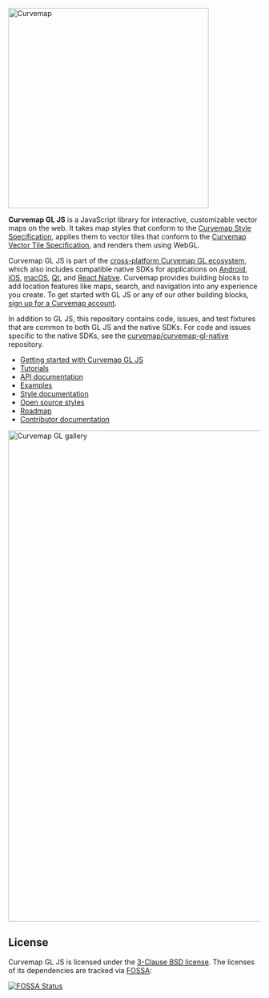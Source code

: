 [<img width="400" alt="Curvemap" src="docs/pages/assets/logo.png">](https://www.curvemap.com/)

**Curvemap GL JS** is a JavaScript library for interactive, customizable vector maps on the web. It takes map styles that conform to the
[Curvemap Style Specification](https://www.curvemap.com/curvemap-gl-js/style-spec), applies them to vector tiles that
conform to the [Curvemap Vector Tile Specification](https://github.com/hymap/vector-tile-spec), and renders them using
WebGL.

Curvemap GL JS is part of the [cross-platform Curvemap GL ecosystem](https://www.curvemap.com/maps/), which also includes
compatible native SDKs for applications on [Android](https://www.curvemap.com/android-sdk/),
[iOS](https://www.curvemap.com/ios-sdk/), [macOS](http://curvemap.github.io/curvemap-gl-native/macos),
[Qt](https://github.com/curvemap/curvemap-gl-native/tree/master/platform/qt), and [React Native](https://github.com/curvemap/react-native-curvemap-gl/). Curvemap provides building blocks to add location features like maps, search, and navigation into any experience you
create. To get started with GL JS or any of our other building blocks,
[sign up for a Curvemap account](https://www.curvemap.com/signup/).

In addition to GL JS, this repository contains code, issues, and test fixtures that are common to both GL JS and the
native SDKs. For code and issues specific to the native SDKs, see the
[curvemap/curvemap-gl-native](https://github.com/curvemap/curvemap-gl-native/) repository.

- [Getting started with Curvemap GL JS](https://www.curvemap.com/curvemap-gl-js/api/)
- [Tutorials](https://www.curvemap.com/help/tutorials/#web-apps)
- [API documentation](https://www.curvemap.com/curvemap-gl-js/api/)
- [Examples](https://www.curvemap.com/curvemap-gl-js/examples/)
- [Style documentation](https://www.curvemap.com/curvemap-gl-js/style-spec/)
- [Open source styles](https://github.com/curvemap/curvemap-gl-styles)
- [Roadmap](https://www.curvemap.com/curvemap-gl-js/roadmap/)
- [Contributor documentation](https://github.com/curvemap/curvemap-gl-js/blob/master/CONTRIBUTING.md)

[<img width="981" alt="Curvemap GL gallery" src="docs/pages/assets/gallery.png">](https://www.curvemap.com/gallery/)

## License

Curvemap GL JS is licensed under the [3-Clause BSD license](https://github.com/curvemap/curvemap-gl-js/blob/master/LICENSE.txt).
The licenses of its dependencies are tracked via [FOSSA](https://app.fossa.io/projects/git%2Bhttps%3A%2F%2Fgithub.com%2Fcurvemap%2Fcurvemap-gl-js):

[![FOSSA Status](https://app.fossa.io/api/projects/git%2Bhttps%3A%2F%2Fgithub.com%2Fcurvemap%2Fcurvemap-gl-js.svg?type=large)](https://app.fossa.io/projects/git%2Bhttps%3A%2F%2Fgithub.com%2Fcurvemap%2Fcurvemap-gl-js?ref=badge_large)
